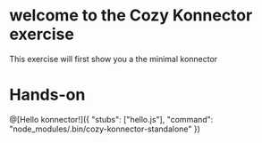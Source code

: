 # welcome to the Cozy Konnector exercise

This exercise will first show you a the minimal konnector

# Hands-on

@[Hello konnector!]({ "stubs": ["hello.js"], "command": "node_modules/.bin/cozy-konnector-standalone" })
